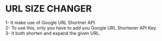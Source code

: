 # URL SIZE CHANGER

1- It make use of Google URL Shortner API.<br/>
2- To use this, only you have to add you Google URL Shortener API Key.<br/>
3- It both shorten and expand the given URL.
